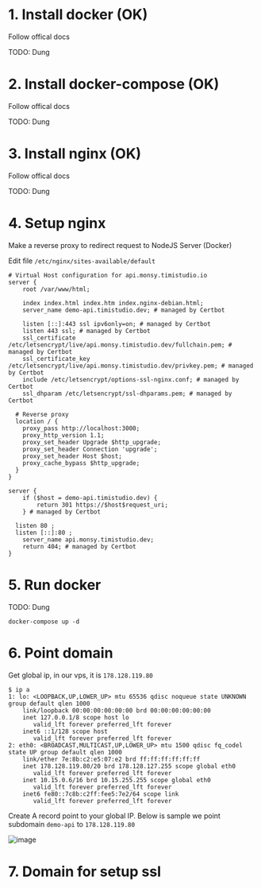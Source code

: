 # 1. Install docker (OK)
Follow offical docs

TODO: Dung

# 2. Install docker-compose (OK)
Follow offical docs

TODO: Dung

# 3. Install nginx (OK)
Follow offical docs

TODO: Dung

# 4. Setup nginx
Make a reverse proxy to redirect request to NodeJS Server (Docker)

Edit file `/etc/nginx/sites-available/default`

```
# Virtual Host configuration for api.monsy.timistudio.io
server {
    root /var/www/html;

    index index.html index.htm index.nginx-debian.html;
    server_name demo-api.timistudio.dev; # managed by Certbot

    listen [::]:443 ssl ipv6only=on; # managed by Certbot
    listen 443 ssl; # managed by Certbot
    ssl_certificate /etc/letsencrypt/live/api.monsy.timistudio.dev/fullchain.pem; # managed by Certbot
    ssl_certificate_key /etc/letsencrypt/live/api.monsy.timistudio.dev/privkey.pem; # managed by Certbot
    include /etc/letsencrypt/options-ssl-nginx.conf; # managed by Certbot
    ssl_dhparam /etc/letsencrypt/ssl-dhparams.pem; # managed by Certbot

  # Reverse proxy
  location / {
    proxy_pass http://localhost:3000;
    proxy_http_version 1.1;
    proxy_set_header Upgrade $http_upgrade;
    proxy_set_header Connection 'upgrade';
    proxy_set_header Host $host;
    proxy_cache_bypass $http_upgrade;
  }
}

server {
    if ($host = demo-api.timistudio.dev) {
        return 301 https://$host$request_uri;
    } # managed by Certbot

  listen 80 ;
  listen [::]:80 ;
    server_name api.monsy.timistudio.dev;
    return 404; # managed by Certbot
}
```

# 5. Run docker
TODO: Dung

```
docker-compose up -d
```

# 6. Point domain

Get global ip, in our vps, it is `178.128.119.80`

```
$ ip a
1: lo: <LOOPBACK,UP,LOWER_UP> mtu 65536 qdisc noqueue state UNKNOWN group default qlen 1000
    link/loopback 00:00:00:00:00:00 brd 00:00:00:00:00:00
    inet 127.0.0.1/8 scope host lo
       valid_lft forever preferred_lft forever
    inet6 ::1/128 scope host
       valid_lft forever preferred_lft forever
2: eth0: <BROADCAST,MULTICAST,UP,LOWER_UP> mtu 1500 qdisc fq_codel state UP group default qlen 1000
    link/ether 7e:8b:c2:e5:07:e2 brd ff:ff:ff:ff:ff:ff
    inet 178.128.119.80/20 brd 178.128.127.255 scope global eth0
       valid_lft forever preferred_lft forever
    inet 10.15.0.6/16 brd 10.15.255.255 scope global eth0
       valid_lft forever preferred_lft forever
    inet6 fe80::7c8b:c2ff:fee5:7e2/64 scope link
       valid_lft forever preferred_lft forever
```

Create A record point to your global IP. Below is sample we point subdomain `demo-api` to `178.128.119.80`

![image](https://user-images.githubusercontent.com/47516405/158398396-c2b614bb-90f0-4aca-8ae6-8077b8cc8021.png)

# 7. Domain for setup ssl
